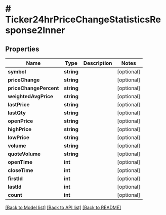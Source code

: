 # # Ticker24hrPriceChangeStatisticsResponse2Inner

## Properties

Name | Type | Description | Notes
------------ | ------------- | ------------- | -------------
**symbol** | **string** |  | [optional]
**priceChange** | **string** |  | [optional]
**priceChangePercent** | **string** |  | [optional]
**weightedAvgPrice** | **string** |  | [optional]
**lastPrice** | **string** |  | [optional]
**lastQty** | **string** |  | [optional]
**openPrice** | **string** |  | [optional]
**highPrice** | **string** |  | [optional]
**lowPrice** | **string** |  | [optional]
**volume** | **string** |  | [optional]
**quoteVolume** | **string** |  | [optional]
**openTime** | **int** |  | [optional]
**closeTime** | **int** |  | [optional]
**firstId** | **int** |  | [optional]
**lastId** | **int** |  | [optional]
**count** | **int** |  | [optional]

[[Back to Model list]](../../README.md#models) [[Back to API list]](../../README.md#endpoints) [[Back to README]](../../README.md)
